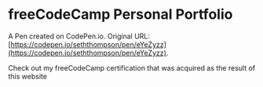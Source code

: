 # freeCodeCamp Personal Portfolio

A Pen created on CodePen.io. Original URL: [https://codepen.io/seththompson/pen/eYeZyzz](https://codepen.io/seththompson/pen/eYeZyzz).

Check out my freeCodeCamp certification that was acquired as the result of this website
